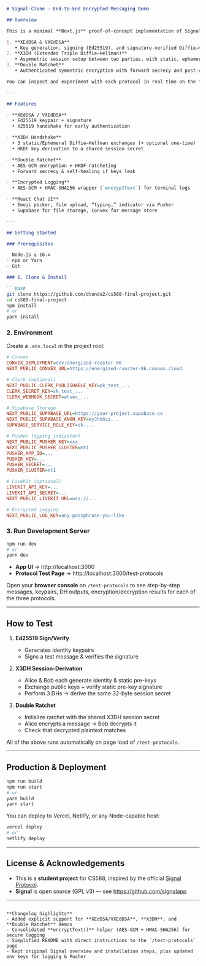 ```markdown
# Signal-Clone — End-to-End Encrypted Messaging Demo

## Overview

This is a minimal **Next.js** proof-of-concept implementation of Signal’s core cryptographic protocols, packaged as a demo chat app. It implements:

1. **XEdDSA & VXEdDSA**  
   • Key generation, signing (Ed25519), and signature-verified Diffie–Hellman over X25519  
2. **X3DH (Extended Triple Diffie–Hellman)**  
   • Asymmetric session setup between two parties, with static, ephemeral & one-time pre-keys  
3. **Double Ratchet**  
   • Authenticated symmetric encryption with forward secrecy and post-compromise recovery  

You can inspect and experiment with each protocol in real time on the **`/test-protocols`** page, or see them driving the chat UI at **`/chat`**.

---

## Features

- **XEdDSA / VXEdDSA**  
  • Ed25519 keypair + signature  
  • X25519 handshake for early authentication  

- **X3DH Handshake**  
  • 3 static/Ephemeral Diffie–Hellman exchanges (+ optional one-time)  
  • HKDF key derivation to a shared session secret  

- **Double Ratchet**  
  • AES-GCM encryption + HKDF ratcheting  
  • Forward secrecy & self-healing if keys leak  

- **Encrypted Logging**  
  • AES-GCM + HMAC-SHA256 wrapper (`encryptText`) for terminal logs  

- **React Chat UI**  
  • Emoji picker, file upload, “typing…” indicator via Pusher  
  • Supabase for file storage, Convex for message store  

---

## Getting Started

### Prerequisites

- Node.js ≥ 16.x  
- npm or Yarn  
- Git  

### 1. Clone & Install

```bash
git clone https://github.com/dtonda2/cs588-final-project.git
cd cs588-final-project
npm install
# or
yarn install
```

### 2. Environment

Create a `.env.local` in the project root:

```ini
# Convex
CONVEX_DEPLOYMENT=dev:energized-rooster-86
NEXT_PUBLIC_CONVEX_URL=https://energized-rooster-86.convex.cloud

# Clerk (optional)
NEXT_PUBLIC_CLERK_PUBLISHABLE_KEY=pk_test_...
CLERK_SECRET_KEY=sk_test_...
CLERK_WEBHOOK_SECRET=whsec_...

# Supabase Stora​ge
NEXT_PUBLIC_SUPABASE_URL=https://your-project.supabase.co
NEXT_PUBLIC_SUPABASE_ANON_KEY=eyJhbGci...
SUPABASE_SERVICE_ROLE_KEY=sk-...

# Pusher (typing indicator)
NEXT_PUBLIC_PUSHER_KEY=xxx
NEXT_PUBLIC_PUSHER_CLUSTER=mt1
PUSHER_APP_ID=...
PUSHER_KEY=...
PUSHER_SECRET=...
PUSHER_CLUSTER=mt1

# LiveKit (optional)
LIVEKIT_API_KEY=...
LIVEKIT_API_SECRET=...
NEXT_PUBLIC_LIVEKIT_URL=wss://...

# Encrypted Logging
NEXT_PUBLIC_LOG_KEY=any-passphrase-you-like
```

### 3. Run Development Server

```bash
npm run dev
# or
yarn dev
```

- **App UI** → http://localhost:3000  
- **Protocol Test Page** → http://localhost:3000/test-protocols  

Open your **browser console** on `/test-protocols` to see step-by-step messages, keypairs, DH outputs, encryption/decryption results for each of the three protocols.

---

## How to Test

1. **Ed25519 Sign/Verify**  
   - Generates identity keypairs  
   - Signs a test message & verifies the signature  

2. **X3DH Session‐Derivation**  
   - Alice & Bob each generate identity & static pre-keys  
   - Exchange public keys + verify static pre-key signature  
   - Perform 3 DHs → derive the same 32-byte session secret  

3. **Double Ratchet**  
   - Initialize ratchet with the shared X3DH session secret  
   - Alice encrypts a message → Bob decrypts it  
   - Check that decrypted plaintext matches  

All of the above runs automatically on page load of `/test-protocols`.

---

## Production & Deployment

```bash
npm run build
npm run start
# or
yarn build
yarn start
```

You can deploy to Vercel, Netlify, or any Node-capable host:

```bash
vercel deploy
# or
netlify deploy
```

---

## License & Acknowledgements

- This is a **student project** for CS588, inspired by the official [Signal Protocol](https://signal.org/docs/).  
- **Signal** is open source (GPL v3) — see https://github.com/signalapp  

---
```

**Changelog highlights**  
- Added explicit support for **XEdDSA/VXEdDSA**, **X3DH**, and **Double Ratchet** demos  
- Consolidated **encryptText()** helper (AES-GCM + HMAC-SHA256) for secure logging  
- Simplified README with direct instructions to the `/test-protocols` page  
- Kept original Signal overview and installation steps, plus updated env keys for logging & Pusher  
